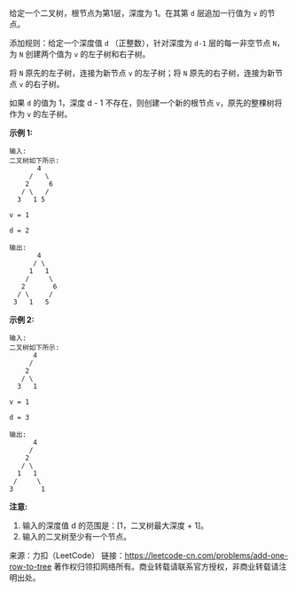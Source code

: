 给定一个二叉树，根节点为第1层，深度为 1。在其第 ```d``` 层追加一行值为 ```v``` 的节点。

添加规则：给定一个深度值 ```d``` （正整数），针对深度为 ```d-1``` 层的每一非空节点 ```N```，为 ```N``` 创建两个值为 ```v``` 的左子树和右子树。

将 ```N``` 原先的左子树，连接为新节点 ```v``` 的左子树；将 ```N``` 原先的右子树，连接为新节点 ```v``` 的右子树。

如果 ```d``` 的值为 1，深度 d - 1 不存在，则创建一个新的根节点 ```v```，原先的整棵树将作为 ```v``` 的左子树。

**示例 1:**
```
输入: 
二叉树如下所示:
       4
     /   \
    2     6
   / \   / 
  3   1 5   

v = 1

d = 2

输出: 
       4
      / \
     1   1
    /     \
   2       6
  / \     / 
 3   1   5   
```
**示例 2:**
```
输入: 
二叉树如下所示:
      4
     /   
    2    
   / \   
  3   1    

v = 1

d = 3

输出: 
      4
     /   
    2
   / \    
  1   1
 /     \  
3       1
```
**注意:**

1. 输入的深度值 d 的范围是：[1，二叉树最大深度 + 1]。
2. 输入的二叉树至少有一个节点。

来源：力扣（LeetCode）
链接：https://leetcode-cn.com/problems/add-one-row-to-tree
著作权归领扣网络所有。商业转载请联系官方授权，非商业转载请注明出处。
